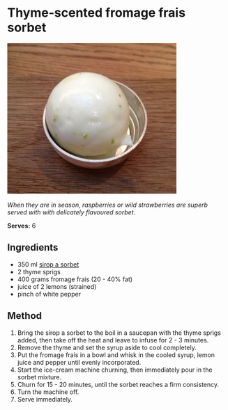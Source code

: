 # Thyme-scented fromage frais sorbet

![Name](resources/fromage-frais-sorbet.jpg)

*When they are in season, raspberries or wild strawberries are superb served with with delicately flavoured sorbet.*

**Serves:** 6

## Ingredients
- 350 ml [sirop a sorbet](../../base-ingredients/syrup/sirop-a-sorbet.md)
- 2 thyme sprigs
- 400 grams fromage frais (20 - 40% fat)
- juice of 2 lemons (strained)
- pinch of white pepper

## Method
1. Bring the sirop a sorbet to the boil in a saucepan with the thyme sprigs added, then take off the heat and leave to infuse for 2 - 3 minutes.
1. Remove the thyme and set the syrup aside to cool completely.
1. Put the fromage frais in a bowl and whisk in the cooled syrup, lemon juice and pepper until evenly incorporated.
1. Start the ice-cream machine churning, then immediately pour in the sorbet mixture.
1. Churn for 15 - 20 minutes, until the sorbet reaches a firm consistency.
1. Turn the machine off.
1. Serve immediately.